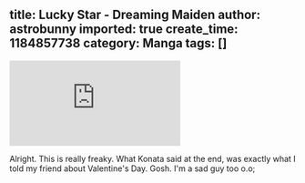 title: Lucky Star - Dreaming Maiden
author: astrobunny
imported: true
create_time: 1184857738
category: Manga
tags: []
---
 ![Lucky Star 9-2](http://gallery.astrobunny.net/main.php?g2_view=core.DownloadItem&g2_itemId=867)  
  
Alright. This is really freaky. What Konata said at the end, was exactly what I told my friend about Valentine's Day. Gosh. I'm a sad guy too o.o;